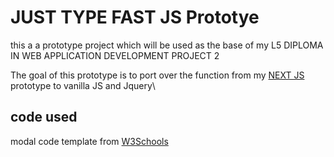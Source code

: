 # JUST TYPE FAST JS Prototye

this a a prototype project which will be used as the base of my L5 DIPLOMA IN WEB APPLICATION DEVELOPMENT PROJECT 2

The goal of this prototype is to port over the function from my [NEXT JS](https://github.com/Mattds825/just-type-fast) prototype to vanilla JS and Jquery\


## code used 

modal code template from [W3Schools](https://www.w3schools.com/howto/howto_css_modals.asp)